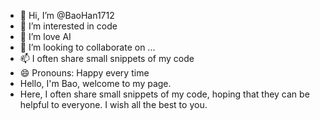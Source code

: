 - 👋 Hi, I’m @BaoHan1712
- 👀 I’m interested in code
- 🌱 I’m love AI 
- 💞️ I’m looking to collaborate on ...
- 📫  I often share small snippets of my code
- 😄 Pronouns: Happy every time
- Hello, I'm Bao, welcome to my page.
- Here, I often share small snippets of my code, hoping that they can be helpful to everyone. I wish all the best to you.
